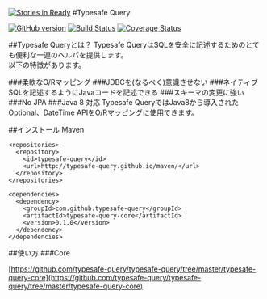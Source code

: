 [![Stories in Ready](https://badge.waffle.io/typesafe-query/typesafe-query.png?label=ready&title=Ready)](https://waffle.io/typesafe-query/typesafe-query)
#Typesafe Query

[![GitHub version](https://badge.fury.io/gh/typesafe-query%2Ftypesafe-query.svg)](http://badge.fury.io/gh/typesafe-query%2Ftypesafe-query)
[![Build Status](https://semaphoreci.com/api/v1/projects/b529705d-c846-4923-85fd-ded727e7c343/537605/shields_badge.svg)](https://semaphoreci.com/typesafe-query/typesafe-query)
[![Coverage Status](https://coveralls.io/repos/typesafe-query/typesafe-query/badge.svg?branch=master&service=github)](https://coveralls.io/github/typesafe-query/typesafe-query?branch=master)

##Typesafe Queryとは？
Typesafe QueryはSQLを安全に記述するためのとても便利な一連のヘルパを提供します。  
以下の特徴があります。


###柔軟なO/Rマッピング
###JDBCを(なるべく)意識させない
###ネイティブSQLを記述するようにJavaコードを記述できる
###スキーマの変更に強い
###No JPA
###Java 8 対応
Typesafe QueryではJava8から導入されたOptional、DateTime APIをO/Rマッピングに使用できます。

##インストール
Maven

```
<repositories>
  <repository>
    <id>typesafe-query</id>
    <url>http://typesafe-query.github.io/maven/</url>
  </repository>
</repositories>

```

```
<dependencies>
  <dependency>
    <groupId>com.github.typesafe-query</groupId>
    <artifactId>typesafe-query-core</artifactId>
    <version>0.1.0</version>
  </dependency>
</dependencies>
```

##使い方
###Core

[https://github.com/typesafe-query/typesafe-query/tree/master/typesafe-query-core](https://github.com/typesafe-query/typesafe-query/tree/master/typesafe-query-core)
